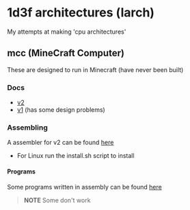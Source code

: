 # 1d3f architectures (larch)
My attempts at making 'cpu architectures'

## mcc (MineCraft Computer)
These are designed to run in Minecraft (have never been built)

### Docs
* [v2](docs/v2.md)
* [v1](docs/v1.md) (has some design problems)

### Assembling
A assembler for v2 can be found [here](tools/mccasm)
* For Linux run the install.sh script to install

#### Programs
Some programs written in assembly can be found [here](programs/)
> **NOTE**
> Some don't work

